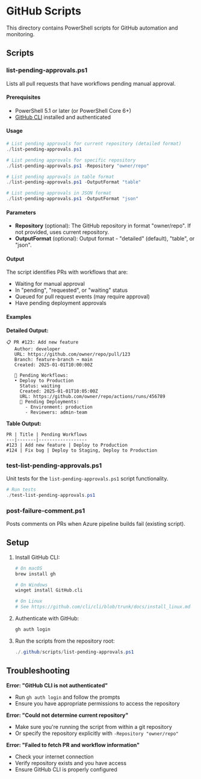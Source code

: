 # GitHub Scripts

This directory contains PowerShell scripts for GitHub automation and monitoring.

## Scripts

### list-pending-approvals.ps1

Lists all pull requests that have workflows pending manual approval.

#### Prerequisites
- PowerShell 5.1 or later (or PowerShell Core 6+)
- [GitHub CLI](https://cli.github.com/) installed and authenticated

#### Usage

```powershell
# List pending approvals for current repository (detailed format)
./list-pending-approvals.ps1

# List pending approvals for specific repository
./list-pending-approvals.ps1 -Repository "owner/repo"

# List pending approvals in table format
./list-pending-approvals.ps1 -OutputFormat "table"

# List pending approvals in JSON format
./list-pending-approvals.ps1 -OutputFormat "json"
```

#### Parameters

- **Repository** (optional): The GitHub repository in format "owner/repo". If not provided, uses current repository.
- **OutputFormat** (optional): Output format - "detailed" (default), "table", or "json".

#### Output

The script identifies PRs with workflows that are:
- Waiting for manual approval
- In "pending", "requested", or "waiting" status
- Queued for pull request events (may require approval)
- Have pending deployment approvals

#### Examples

**Detailed Output:**
```
📋 PR #123: Add new feature
   Author: developer
   URL: https://github.com/owner/repo/pull/123
   Branch: feature-branch → main
   Created: 2025-01-01T10:00:00Z

   🔄 Pending Workflows:
   • Deploy to Production
     Status: waiting
     Created: 2025-01-01T10:05:00Z
     URL: https://github.com/owner/repo/actions/runs/456789
     🚀 Pending Deployments:
       - Environment: production
       - Reviewers: admin-team
```

**Table Output:**
```
PR | Title | Pending Workflows
---|-------|------------------
#123 | Add new feature | Deploy to Production
#124 | Fix bug | Deploy to Staging, Deploy to Production
```

### test-list-pending-approvals.ps1

Unit tests for the `list-pending-approvals.ps1` script functionality.

```powershell
# Run tests
./test-list-pending-approvals.ps1
```

### post-failure-comment.ps1

Posts comments on PRs when Azure pipeline builds fail (existing script).

## Setup

1. Install GitHub CLI:
   ```bash
   # On macOS
   brew install gh
   
   # On Windows
   winget install GitHub.cli
   
   # On Linux
   # See https://github.com/cli/cli/blob/trunk/docs/install_linux.md
   ```

2. Authenticate with GitHub:
   ```bash
   gh auth login
   ```

3. Run the scripts from the repository root:
   ```powershell
   ./.github/scripts/list-pending-approvals.ps1
   ```

## Troubleshooting

**Error: "GitHub CLI is not authenticated"**
- Run `gh auth login` and follow the prompts
- Ensure you have appropriate permissions to access the repository

**Error: "Could not determine current repository"**
- Make sure you're running the script from within a git repository
- Or specify the repository explicitly with `-Repository "owner/repo"`

**Error: "Failed to fetch PR and workflow information"**
- Check your internet connection
- Verify repository exists and you have access
- Ensure GitHub CLI is properly configured
